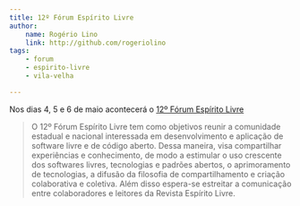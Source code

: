 ```yaml
---
title: 12º Fórum Espírito Livre
author:
    name: Rogério Lino
    link: http://github.com/rogeriolino
tags:
    - forum
    - espirito-livre
    - vila-velha

---
```


Nos dias 4, 5 e 6 de maio acontecerá o [12º Fórum Espírito Livre](http://forum.espiritolivre.org/12ed/)

>O 12º Fórum Espírito Livre tem como objetivos reunir a comunidade estadual e nacional interessada em desenvolvimento e aplicação de software livre e de código aberto. Dessa maneira, visa compartilhar experiências e conhecimento, de modo a estimular o uso crescente dos softwares livres, tecnologias e padrões abertos, o aprimoramento de tecnologias, a difusão da filosofia de compartilhamento e criação colaborativa e coletiva. Além disso espera-se estreitar a comunicação entre colaboradores e leitores da Revista Espírito Livre.
